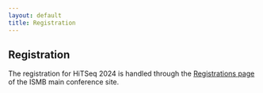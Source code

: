 ```yaml
---
layout: default
title: Registration
---
```



<div class="box">
            <h2>Registration</h2>
            <p> The registration for HiTSeq 2024 is handled through the <a target="_top"
                href="https://www.iscb.org/ismb2024/register">Registrations
                page</a> of the ISMB main conference site. </p>
            <p> </p>
</div>
